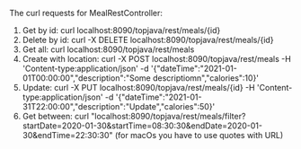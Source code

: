 The curl requests for MealRestController:

1. Get by id: 
              curl localhost:8090/topjava/rest/meals/{id}
2. Delete by id: 
              curl -X DELETE localhost:8090/topjava/rest/meals/{id}
3. Get all: 
              curl localhost:8090/topjava/rest/meals
4. Create with location: 
              curl -X POST localhost:8090/topjava/rest/meals -H 'Content-type:application/json' -d '{"dateTime":"2021-01-01T00:00:00","description":"Some descriptiomn","calories":10}' 
5. Update: 
              curl -X PUT localhost:8090/topjava/rest/meals/{id} -H 'Content-type:application/json' -d '{"dateTime":"2021-01-31T22:00:00","description":"Update","calories":50}'
6. Get between:
              curl "localhost:8090/topjava/rest/meals/filter?startDate=2020-01-30&startTime=08:30:30&endDate=2020-01-30&endTime=22:30:30" (for macOs you have to use quotes with URL)
